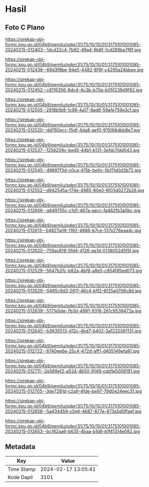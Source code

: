 # Hasil

## Foto C Plano

https://sirekap-obj-formc.kpu.go.id/04b9/pemilu/pdpr/31/75/10/10/01/3175101001085-20240215-012403--1dcd22c4-7b92-49a4-9b6f-1cd289ba7f6f.jpg

https://sirekap-obj-formc.kpu.go.id/04b9/pemilu/pdpr/31/75/10/10/01/3175101001085-20240215-012438--69d3f8be-94e5-4482-8f9f-c4295a24bbee.jpg

https://sirekap-obj-formc.kpu.go.id/04b9/pemilu/pdpr/31/75/10/10/01/3175101001085-20240215-012452--c6116356-8dc4-4c3b-b70a-b05f239d9f82.jpg

https://sirekap-obj-formc.kpu.go.id/04b9/pemilu/pdpr/31/75/10/10/01/3175101001085-20240215-012505--2918b1b8-1c98-4a17-8ad6-59afe759e3c1.jpg

https://sirekap-obj-formc.kpu.go.id/04b9/pemilu/pdpr/31/75/10/10/01/3175101001085-20240215-012520--dd760ecc-f5df-4da8-aef0-911066dbb8e7.jpg

https://sirekap-obj-formc.kpu.go.id/04b9/pemilu/pdpr/31/75/10/10/01/3175101001085-20240215-012537--1256209c-be45-44b1-b131-3efdc11dd043.jpg

https://sirekap-obj-formc.kpu.go.id/04b9/pemilu/pdpr/31/75/10/10/01/3175101001085-20240215-012545--49697f3d-c0ca-415b-be0c-5b111d0d3b72.jpg

https://sirekap-obj-formc.kpu.go.id/04b9/pemilu/pdpr/31/75/10/10/01/3175101001085-20240215-012552--d942545a-f74e-4985-80e0-6f03d0272b26.jpg

https://sirekap-obj-formc.kpu.go.id/04b9/pemilu/pdpr/31/75/10/10/01/3175101001085-20240215-012606--a849755c-c1d1-467a-aacc-fa482fb3a0bc.jpg

https://sirekap-obj-formc.kpu.go.id/04b9/pemilu/pdpr/31/75/10/10/01/3175101001085-20240215-012613--04827a09-1192-4886-b7ce-137e276eaa4c.jpg

https://sirekap-obj-formc.kpu.go.id/04b9/pemilu/pdpr/31/75/10/10/01/3175101001085-20240215-012620--759ac818-0fd4-4126-ae1d-0138052d5f5f.jpg

https://sirekap-obj-formc.kpu.go.id/04b9/pemilu/pdpr/31/75/10/10/01/3175101001085-20240215-012529--5647b2fc-b82a-4bf6-a8e5-c954f85ed073.jpg

https://sirekap-obj-formc.kpu.go.id/04b9/pemilu/pdpr/31/75/10/10/01/3175101001085-20240215-012629--0495c9d3-2611-46c4-b1f2-6f25a0706c8d.jpg

https://sirekap-obj-formc.kpu.go.id/04b9/pemilu/pdpr/31/75/10/10/01/3175101001085-20240215-012639--5171e0de-7b3d-4991-9316-261c9538472a.jpg

https://sirekap-obj-formc.kpu.go.id/04b9/pemilu/pdpr/31/75/10/10/01/3175101001085-20240215-012645--b3635513-d12c-4bd7-b402-3a1232061131.jpg

https://sirekap-obj-formc.kpu.go.id/04b9/pemilu/pdpr/31/75/10/10/01/3175101001085-20240215-012722--8740ee6e-25c4-472d-aff1-d405146efa91.jpg

https://sirekap-obj-formc.kpu.go.id/04b9/pemilu/pdpr/31/75/10/10/01/3175101001085-20240215-012711--2e589ef2-a524-4b50-9149-cdd1e5008191.jpg

https://sirekap-obj-formc.kpu.go.id/04b9/pemilu/pdpr/31/75/10/10/01/3175101001085-20240215-012705--3de7281d-c2a9-4fde-be97-79d0e24eec31.jpg

https://sirekap-obj-formc.kpu.go.id/04b9/pemilu/pdpr/31/75/10/10/01/3175101001085-20240215-012658--5a434459-c5e6-4687-877e-873a5d0ffaef.jpg

https://sirekap-obj-formc.kpu.go.id/04b9/pemilu/pdpr/31/75/10/10/01/3175101001085-20240215-012653--bc162aa6-b635-4baa-b1d8-b1f41314e082.jpg


## Metadata

| Key        | Value               |
| ---------- | ------------------- |
| Time Stamp | 2024-02-17 13:05:41 |
| Kode Dapil | 3101                |



